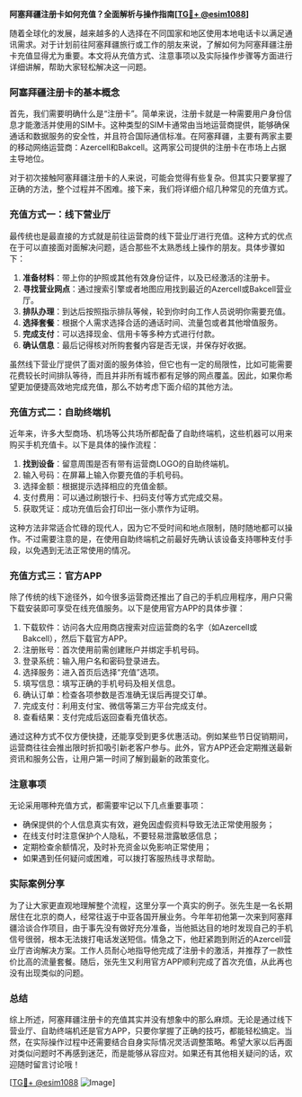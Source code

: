 **阿塞拜疆注册卡如何充值？全面解析与操作指南[[TG💪+ @esim1088](https://t.me/s/esim1088)]**

随着全球化的发展，越来越多的人选择在不同国家和地区使用本地电话卡以满足通讯需求。对于计划前往阿塞拜疆旅行或工作的朋友来说，了解如何为阿塞拜疆注册卡充值显得尤为重要。本文将从充值方式、注意事项以及实际操作步骤等方面进行详细讲解，帮助大家轻松解决这一问题。

### 阿塞拜疆注册卡的基本概念

首先，我们需要明确什么是“注册卡”。简单来说，注册卡就是一种需要用户身份信息才能激活并使用的SIM卡。这种类型的SIM卡通常由当地运营商提供，能够确保通话和数据服务的安全性，并且符合国际通信标准。在阿塞拜疆，主要有两家主要的移动网络运营商：Azercell和Bakcell。这两家公司提供的注册卡在市场上占据主导地位。

对于初次接触阿塞拜疆注册卡的人来说，可能会觉得有些复杂。但其实只要掌握了正确的方法，整个过程并不困难。接下来，我们将详细介绍几种常见的充值方式。

### 充值方式一：线下营业厅

最传统也是最直接的方式就是前往运营商的线下营业厅进行充值。这种方式的优点在于可以直接面对面解决问题，适合那些不太熟悉线上操作的朋友。具体步骤如下：

1. **准备材料**：带上你的护照或其他有效身份证件，以及已经激活的注册卡。
2. **寻找营业网点**：通过搜索引擎或者地图应用找到最近的Azercell或Bakcell营业厅。
3. **排队办理**：到达后按照指示排队等候，轮到你时向工作人员说明你需要充值。
4. **选择套餐**：根据个人需求选择合适的通话时间、流量包或者其他增值服务。
5. **完成支付**：可以选择现金、信用卡等多种方式进行付款。
6. **确认信息**：最后记得核对所购套餐内容是否无误，并保存好收据。

虽然线下营业厅提供了面对面的服务体验，但它也有一定的局限性，比如可能需要花费较长时间排队等待，而且并非所有城市都有足够的网点覆盖。因此，如果你希望更加便捷高效地完成充值，那么不妨考虑下面介绍的其他方法。

### 充值方式二：自助终端机

近年来，许多大型商场、机场等公共场所都配备了自助终端机，这些机器可以用来购买手机充值卡。以下是具体的操作流程：

1. **找到设备**：留意周围是否有带有运营商LOGO的自助终端机。
2. 输入号码：在屏幕上输入你要充值的手机号码。
3. 选择金额：根据提示选择相应的充值金额。
4. 支付费用：可以通过刷银行卡、扫码支付等方式完成交易。
5. 获取凭证：成功充值后会打印出一张小票作为证明。

这种方法非常适合忙碌的现代人，因为它不受时间和地点限制，随时随地都可以操作。不过需要注意的是，在使用自助终端机之前最好先确认该设备支持哪种支付手段，以免遇到无法正常使用的情况。

### 充值方式三：官方APP

除了传统的线下途径外，如今很多运营商还推出了自己的手机应用程序，用户只需下载安装即可享受在线充值服务。以下是使用官方APP的具体步骤：

1. 下载软件：访问各大应用商店搜索对应运营商的名字（如Azercell或Bakcell），然后下载官方APP。
2. 注册账号：首次使用前需创建账户并绑定手机号码。
3. 登录系统：输入用户名和密码登录进去。
4. 选择服务：进入首页后选择“充值”选项。
5. 填写信息：填写正确的手机号码及相关信息。
6. 确认订单：检查各项参数是否准确无误后再提交订单。
7. 完成支付：利用支付宝、微信等第三方平台完成支付。
8. 查看结果：支付完成后返回查看充值状态。

通过这种方式不仅方便快捷，还能享受到更多优惠活动。例如某些节日促销期间，运营商往往会推出限时折扣吸引新老客户参与。此外，官方APP还会定期推送最新资讯和服务公告，让用户第一时间了解到最新的政策变化。

### 注意事项

无论采用哪种充值方式，都需要牢记以下几点重要事项：

- 确保提供的个人信息真实有效，避免因虚假资料导致无法正常使用服务；
- 在线支付时注意保护个人隐私，不要轻易泄露敏感信息；
- 定期检查余额情况，及时补充资金以免影响正常使用；
- 如果遇到任何疑问或困难，可以拨打客服热线寻求帮助。

### 实际案例分享

为了让大家更直观地理解整个流程，这里分享一个真实的例子。张先生是一名长期居住在北京的商人，经常往返于中亚各国开展业务。今年年初他第一次来到阿塞拜疆洽谈合作项目，由于事先没有做好充分准备，当他抵达目的地时发现自己的手机信号很弱，根本无法拨打电话发送短信。情急之下，他赶紧跑到附近的Azercell营业厅咨询解决方案。工作人员耐心地指导他完成了注册卡的激活，并推荐了一款性价比高的流量套餐。随后，张先生又利用官方APP顺利完成了首次充值，从此再也没有出现类似的问题。

### 总结

综上所述，阿塞拜疆注册卡的充值其实并没有想象中的那么麻烦。无论是通过线下营业厅、自助终端机还是官方APP，只要你掌握了正确的技巧，都能轻松搞定。当然，在实际操作过程中还需要结合自身实际情况灵活调整策略。希望大家以后再面对类似问题时不再感到迷茫，而是能够从容应对。如果还有其他相关疑问的话，欢迎随时留言讨论哦！

[[TG💪+ @esim1088](https://t.me/s/esim1088) ![Image](https://i.postimg.cc/4NQfJmqS/Snipaste-2025-05-13-00-14-12.png)]